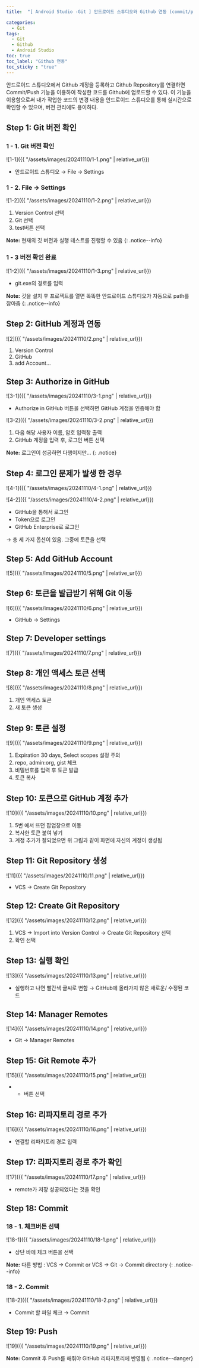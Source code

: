 ```yaml
---
title:  "[ Android Studio -Git ] 안드로이드 스튜디오와 Github 연동 (commit/push)"

categories: 
  - Git
tags:
  - Git
  - Github
  - Android Studio
toc: true
toc_label: "Github 연동"
toc_sticky : "true"
---
```

안드로이드 스튜디오에서 Github 계정을 등록하고 Github Repository를 연결하면 Commit/Push 기능을 이용하여 작성한 코드를 Github에 업로드할 수 있다. 이 기능을 이용함으로써 내가 작업한 코드의 변경 내용을 안드로이드 스튜디오를 통해 실시간으로 확인할 수 있으며, 버전 관리에도 용이하다.

## Step 1: Git 버전 확인 

### 1 - 1. Git 버전 확인
![1-1]({{ "/assets/images/20241110/1-1.png" | relative_url}})
* 안드로이드 스튜디오 → File → Settings

### 1 - 2.  File  → Settings
![1-2]({{ "/assets/images/20241110/1-2.png" | relative_url}})
1. Version Control 선택
2. Git 선택
3. test버튼 선택

**Note:** 현재의 깃 버전과 실행 테스트를 진행할 수 있음
{: .notice--info}


### 1 -  3  버전 확인 완료
![1-2]({{ "/assets/images/20241110/1-3.png" | relative_url}})
* git.exe의 경로를 입력

**Note:** 깃을 설치 후 프로젝트를 열면 똑똑한 안드로이드 스튜디오가 자동으로 path를 잡아줌
{: .notice--info}



## Step 2:  GitHub 계정과 연동
![2]({{ "/assets/images/20241110/2.png" | relative_url}})
1. Version Control
2. GitHub
3. add Account...



## Step 3: Authorize in GitHub
![3-1]({{ "/assets/images/20241110/3-1.png" | relative_url}})
* Authorize in GitHub 버튼을 선택하면 GitHub 계정을 인증해야 함

![3-2]({{ "/assets/images/20241110/3-2.png" | relative_url}})
1. 다음 해당 사용자 이름, 암호 입력창 출력
2. GitHub 계정을 입력 후, 로그인 버튼 선택

**Note:** 로그인이 성공하면 다행이지만...
{: .notice}



## Step 4: 로그인 문제가 발생 한 경우
![4-1]({{ "/assets/images/20241110/4-1.png" | relative_url}})
 
![4-2]({{ "/assets/images/20241110/4-2.png" | relative_url}})
* GitHub을 통해서 로그인
* Token으로 로그인
* GitHub Enterprise로 로그인

→ 총 세 가지 옵션이 있음. 그중에 토큰을 선택



## Step 5: Add GitHub Account 
![5]({{ "/assets/images/20241110/5.png" | relative_url}})



## Step 6: 토큰을 발급받기 위해 Git 이동
![6]({{ "/assets/images/20241110/6.png" | relative_url}})
* GitHub → Settings



## Step 7:  Developer settings
![7]({{ "/assets/images/20241110/7.png" | relative_url}})



## Step 8:  개인 액세스 토큰 선택
![8]({{ "/assets/images/20241110/8.png" | relative_url}})
1. 개인 액세스 토큰
2. 새 토큰 생성



## Step 9: 토큰 설정
![9]({{ "/assets/images/20241110/9.png" | relative_url}})
1. Expiration 30 days, Select scopes 설정 주의
2. repo, admin:org, gist 체크
3. 비밀번호를 입력 후 토큰 발급
4. 토큰 복사



## Step 10: 토큰으로 GitHub 계정 추가
![10]({{ "/assets/images/20241110/10.png" | relative_url}})
1. 5번 에서 뜨던 팝업창으로 이동 
2. 복사한 토큰 붙여 넣기
3. 계정 추가가 잘되었으면 위 그림과 같이 화면에 자신의 계정이 생성됨



## Step 11: Git Repository 생성
![11]({{ "/assets/images/20241110/11.png" | relative_url}})
* VCS → Create Git Repository


## Step 12: Create Git Repository
![12]({{ "/assets/images/20241110/12.png" | relative_url}})
1. VCS  →  Import into Version Control  →  Create Git Repository 선택 
2. 확인 선택



## Step 13: 실행 확인
![13]({{ "/assets/images/20241110/13.png" | relative_url}})
* 실행하고 나면 빨간색 글씨로 변함 → GitHub에 올라가지 않은 새로운/ 수정된 코드



## Step 14: Manager Remotes
![14]({{ "/assets/images/20241110/14.png" | relative_url}})
* Git → Manager Remotes



## Step 15: Git Remote 추가
![15]({{ "/assets/images/20241110/15.png" | relative_url}})
* + 버튼 선택


## Step 16: 리파지토리 경로 추가
![16]({{ "/assets/images/20241110/16.png" | relative_url}})
* 연결할 리파지토리 경로 입력



## Step 17: 리파지토리 경로 추가 확인
![17]({{ "/assets/images/20241110/17.png" | relative_url}})
* remote가 저장 성공되었다는 것을 확인


## Step 18: Commit
### 18 - 1. 체크버튼 선택
![18-1]({{ "/assets/images/20241110/18-1.png" | relative_url}})
* 상단 바에 체크 버튼을 선택

**Note:** 다른 방법 : VCS → Commit or VCS → Git → Commit directory
{: .notice--info}


### 18 - 2. Commit
![18-2]({{ "/assets/images/20241110/18-2.png" | relative_url}})
* Commit 할 파일 체크 → Commit


## Step 19: Push
![19]({{ "/assets/images/20241110/19.png" | relative_url}})

**Note:**  Commit 후 Push를 해줘야 GitHub 리파지토리에 반영됨
{: .notice--danger}